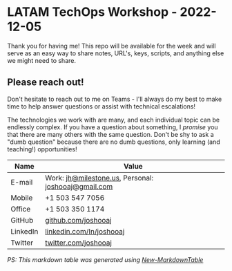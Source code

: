 # LATAM TechOps Workshop - 2022-12-05

Thank you for having me! This repo will be available for the week and will serve
as an easy way to share notes, URL's, keys, scripts, and anything else we might
need to share.

## Please reach out!

Don't hesitate to reach out to me on Teams - I'll always do my best to make time
to help answer questions or assist with technical escalations!

The technologies we work with are many, and each individual topic can be
endlessly complex. If you have a question about something, I _promise_ you that
there are many others with the same question. Don't be shy to ask a
"dumb question" because there are no dumb questions, only learning
(and teaching!) opportunities!

| Name     | Value                                                             |
| -------- | ----------------------------------------------------------------- |
| E-mail   | Work: jh@milestone.us, Personal: joshooaj@gmail.com               |
| Mobile   | +1 503 547 7056                                                   |
| Office   | +1 503 350 1174                                                   |
| GitHub   | [github.com/joshooaj](https://github.com/joshooaj)                |
| LinkedIn | [linkedin.com/In/joshooaj](https://www.linkedin.com/in/joshooaj/) |
| Twitter  | [twitter.com/joshooaj](https://twitter.com/joshooaj/)             |

_PS: This markdown table was generated using [New-MarkdownTable](PowerShell/scripts/New-MarkdownTable.ps1)_

